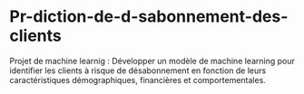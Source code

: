 # Pr-diction-de-d-sabonnement-des-clients
Projet de machine learnig : Développer un modèle de machine learning pour identifier les clients à risque de désabonnement en fonction de leurs caractéristiques démographiques, financières et comportementales. 
